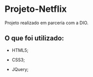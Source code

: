# Projeto-Netflix
Projeto realizado em parceria com a DIO.



## O que foi utilizado:

- HTML5;

- CSS3;

- JQuery;
